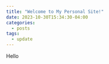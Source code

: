 ```yaml
---
title: "Welcome to My Personal Site!"
date: 2023-10-30T15:34:30-04:00
categories:
  - posts
tags:
  - update
---
```


Hello
